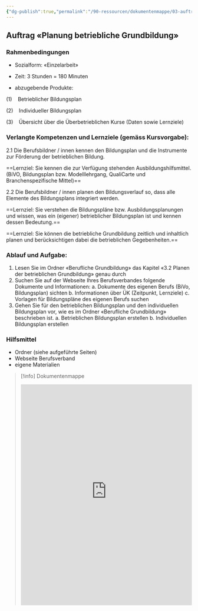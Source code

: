 ```yaml
---
{"dg-publish":true,"permalink":"/90-ressourcen/dokumentenmappe/03-auftrag-planung-betriebliche-grundbildung/","noteIcon":""}
---
```



## Auftrag «Planung betriebliche Grundbildung»

### Rahmenbedingungen

- Sozialform: «Einzelarbeit»

- Zeit: 3 Stunden = 180 Minuten

- abzugebende Produkte:

(1)    Betrieblicher Bildungsplan

(2)    Individueller Bildungsplan

(3)    Übersicht über die Überbetrieblichen Kurse (Daten sowie Lernziele)

### Verlangte Kompetenzen und Lernziele (gemäss Kursvorgabe):

2.1 Die Berufsbildner / innen kennen den Bildungsplan und die Instrumente zur Förderung der betrieblichen Bildung.

==Lernziel: Sie kennen die zur Verfügung stehenden Ausbildungshilfsmittel. (BiVO, Bildungsplan bzw. Modelllehrgang, QualiCarte und Branchenspezifische Mittel)==

2.2 Die Berufsbildner / innen planen den Bildungsverlauf so, dass alle Elemente des Bildungsplans integriert werden.

==Lernziel: Sie verstehen die Bildungspläne bzw. Ausbildungsplanungen und wissen, was ein (eigener) betrieblicher Bildungsplan ist und kennen dessen Bedeutung.==

==Lernziel: Sie können die betriebliche Grundbildung zeitlich und inhaltlich planen und berücksichtigen dabei die betrieblichen Gegebenheiten.==

### Ablauf und Aufgabe:

1. Lesen Sie im Ordner «Berufliche Grundbildung» das Kapitel «3.2 Planen der betrieblichen Grundbildung» genau durch
2. Suchen Sie auf der Webseite Ihres Berufsverbandes folgende Dokumente und Informationen:
a. Dokumente des eigenen Berufs (BiVo, Bildungsplan) sichten
b. Informationen über ÜK (Zeitpunkt, Lernziele)
c. Vorlagen für Bildungspläne des eigenen Berufs suchen
3. Gehen Sie für den betrieblichen Bildungsplan und den individuellen Bildungsplan vor, wie es im Ordner «Berufliche Grundbildung» beschrieben ist.
a. Betrieblichen Bildungsplan erstellen
b. Individuellen Bildungsplan erstellen

### Hilfsmittel
- Ordner (siehe aufgeführte Seiten)
- Webseite Berufsverband
- eigene Materialien
>[!info] Dokumentenmappe
><iframe src="https://bbwch-my.sharepoint.com/personal/pietro_rossi_bbw_ch/_layouts/15/Doc.aspx?sourcedoc={09810e26-7716-4a05-bc0c-15bcb7d9c0c7}&amp;action=embedview&amp;wdStartOn=19" width="100%" height="600px" frameborder="0">Dies ist ein eingebettetes <a target="_blank" href="https://office.com">Microsoft Office</a>-Dokument, unterstützt von <a target="_blank" href="https://office.com/webapps">Office</a>.</iframe>